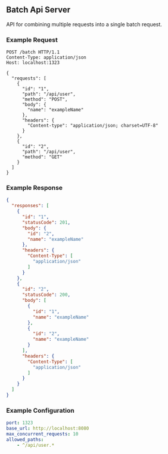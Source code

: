 ## Batch Api Server

API for combining multiple requests into a single batch request.

### Example Request

```http request
POST /batch HTTP/1.1
Content-Type: application/json
Host: localhost:1323

{
  "requests": [
    {
      "id": "1",
      "path": "/api/user",
      "method": "POST",
      "body": {
        "name": "exampleName"
      },
      "headers": {
        "Content-type": "application/json; charset=UTF-8"
      }
    },
    {
      "id": "2",
      "path": "/api/user",
      "method": "GET"
    }
  ]
}
```

### Example Response

```json
{
  "responses": [
    {
      "id": "1",
      "statusCode": 201,
      "body": {
        "id": "2",
        "name": "exampleName"
      },
      "headers": {
        "Content-Type": [
          "application/json"
        ]
      }
    },
    {
      "id": "2",
      "statusCode": 200,
      "body": [
        {
          "id": "1",
          "name": "exampleName"
        },
        {
          "id": "2",
          "name": "exampleName"
        }
      ],
      "headers": {
        "Content-Type": [
          "application/json"
        ]
      }
    }
  ]
}
```

### Example Configuration

```yaml
port: 1323
base_url: http://localhost:8080
max_concurrent_requests: 10
allowed_paths:
    - ^/api/user.*
```
